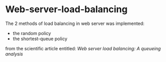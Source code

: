 # Web-server-load-balancing

The 2 methods of load balancing in web server was implemented:
- the random policy
- the shortest-queue policy 

from the scientific article entitled: *Web server load balancing: A queueing analysis*
